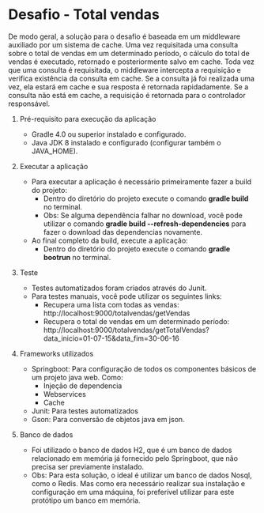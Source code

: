# Desafio - Total vendas

De modo geral, a solução para o desafio é baseada em um middleware auxiliado por um sistema de cache. Uma vez requisitada uma consulta sobre o total de vendas em um determinado período, o cálculo do total de vendas é executado, retornado e posteriormente salvo em cache. Toda vez que uma consulta é requisitada, o middleware intercepta a requisição e verifica existência da consulta em cache. Se a consulta já foi realizada uma vez, ela estará em cache e sua resposta é retornada rapidadamente. Se a consulta não está em cache, a requisição é retornada para o controlador responsável.

1) Pré-requisito para execução da aplicação
    * Gradle 4.0 ou superior instalado e configurado.
    * Java JDK 8 instalado e configurado (configurar também o JAVA_HOME).

2) Executar a aplicação
    * Para executar a aplicação é necessário primeiramente fazer a build do projeto:
      * Dentro do diretório do projeto execute o comando <strong>gradle build</strong> no terminal.
      * Obs: Se alguma dependência falhar no download, você pode utilizar o comando <strong>gradle build --refresh-dependencies</strong> para fazer o download das dependencias novamente.
    * Ao final completo da build, execute a aplicação:
      * Dentro do diretório do projeto execute o comando <strong>gradle bootrun</strong> no terminal.

3) Teste
   * Testes automatizados foram criados através do Junit.
   * Para testes manuais, você pode utilizar os seguintes links:
      * Recupera uma lista com todas as vendas: http://localhost:9000/totalvendas/getVendas
      * Recupera o total de vendas em um determinado período: http://localhost:9000/totalvendas/getTotalVendas?data_inicio=01-07-15&data_fim=30-06-16

4) Frameworks utilizados
   * Springboot: Para configuração de todos os componentes básicos de um projeto java web. Como:
      * Injeção de dependencia
      * Webservices
      * Cache
   * Junit: Para testes automatizados
   * Gson: Para conversão de objetos java em json.
   
5) Banco de dados
   * Foi utilizado o banco de dados H2, que é um banco de dados relacionado em memória já fornecido pelo Springboot, que não precisa ser previamente instalado.
   * Obs: Para esta solução, o ideal é utilizar um banco de dados Nosql, como o Redis. Mas como era necessário realizar sua instalação e configuração em uma máquina, foi preferível utilizar para este protótipo um banco em memória.
